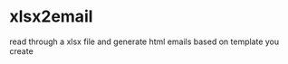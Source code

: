 xlsx2email
==========

read through a xlsx file and generate html emails based on template you create
